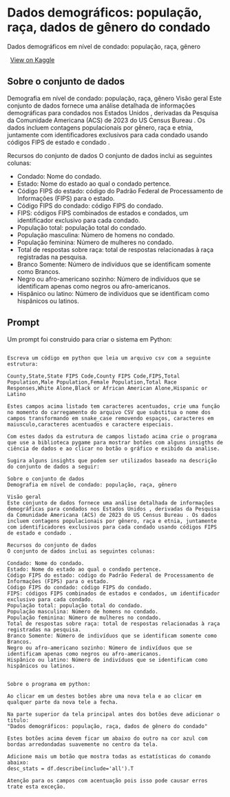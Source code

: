 # Dados demográficos: população, raça, dados de gênero do condado

Dados demográficos em nível de condado: população, raça, gênero


<a target="_blank" rel="noopener noreferrer" href="https://www.kaggle.com/datasets/ashaychoudhary/heart-attack-in-japan-youth-vs-adult" style="background-color: white;padding: 7px;">View on Kaggle</a>

## Sobre o conjunto de dados
Demografia em nível de condado: população, raça, gênero
Visão geral
Este conjunto de dados fornece uma análise detalhada de informações demográficas para condados nos Estados Unidos , derivadas da Pesquisa da Comunidade Americana (ACS) de 2023 do US Census Bureau . Os dados incluem contagens populacionais por gênero, raça e etnia, juntamente com identificadores exclusivos para cada condado usando códigos FIPS de estado e condado .

Recursos do conjunto de dados
O conjunto de dados inclui as seguintes colunas:

*   Condado: Nome do condado.
*   Estado: Nome do estado ao qual o condado pertence.
*   Código FIPS do estado: código do Padrão Federal de Processamento de Informações (FIPS) para o estado.
*   Código FIPS do condado: código FIPS do condado.
*   FIPS: códigos FIPS combinados de estados e condados, um identificador exclusivo para cada condado.
*   População total: população total do condado.
*   População masculina: Número de homens no condado.
*   População feminina: Número de mulheres no condado.
*   Total de respostas sobre raça: total de respostas relacionadas à raça registradas na pesquisa.
*   Branco Somente: Número de indivíduos que se identificam somente como Brancos.
*   Negro ou afro-americano sozinho: Número de indivíduos que se identificam apenas como negros ou afro-americanos.
*   Hispânico ou latino: Número de indivíduos que se identificam como hispânicos ou latinos.

## Prompt

Um prompt foi construido para criar o sistema em Python:

```text

Escreva um código em python que leia um arquivo csv com a seguinte estrutura:

County,State,State FIPS Code,County FIPS Code,FIPS,Total Population,Male Population,Female Population,Total Race Responses,White Alone,Black or African American Alone,Hispanic or Latino

Estes campos acima listado tem caracteres acentuados, crie uma função no momento do carregamento do arquivo CSV que substitua o nome dos campos transformando em snake_case removendo espaços, caracteres em maiusculo,caracteres acentuados e caractere especiais.

Com estes dados da estrutura de campos listado acima crie o programa que use a biblioteca pygame para mostrar botões com alguns insigths de ciência de dados e ao clicar no botão o gráfico e exibido da analise.

Sugira alguns insights que podem ser utilizados baseado na descrição do conjunto de dados a seguir:

Sobre o conjunto de dados
Demografia em nível de condado: população, raça, gênero

Visão geral
Este conjunto de dados fornece uma análise detalhada de informações demográficas para condados nos Estados Unidos , derivadas da Pesquisa da Comunidade Americana (ACS) de 2023 do US Census Bureau . Os dados incluem contagens populacionais por gênero, raça e etnia, juntamente com identificadores exclusivos para cada condado usando códigos FIPS de estado e condado .

Recursos do conjunto de dados
O conjunto de dados inclui as seguintes colunas:

Condado: Nome do condado.
Estado: Nome do estado ao qual o condado pertence.
Código FIPS do estado: código do Padrão Federal de Processamento de Informações (FIPS) para o estado.
Código FIPS do condado: código FIPS do condado.
FIPS: códigos FIPS combinados de estados e condados, um identificador exclusivo para cada condado.
População total: população total do condado.
População masculina: Número de homens no condado.
População feminina: Número de mulheres no condado.
Total de respostas sobre raça: total de respostas relacionadas à raça registradas na pesquisa.
Branco Somente: Número de indivíduos que se identificam somente como Brancos.
Negro ou afro-americano sozinho: Número de indivíduos que se identificam apenas como negros ou afro-americanos.
Hispânico ou latino: Número de indivíduos que se identificam como hispânicos ou latinos.


Sobre o programa em python: 

Ao clicar em um destes botões abre uma nova tela e ao clicar em qualquer parte da nova tele a fecha.

Na parte superior da tela principal antes dos botões deve adicionar o titulo:
"Dados demográficos: população, raça, dados de gênero do condado"

Estes botões acima devem ficar um abaixo do outro na cor azul com bordas arredondadas suavemente no centro da tela. 

Adicione mais um botão que mostra todas as estatísticas do comando abaixo:
desc_stats = df.describe(include='all').T

Atenção para os campos com acentuação pois isso pode causar erros trate esta exceção.


```